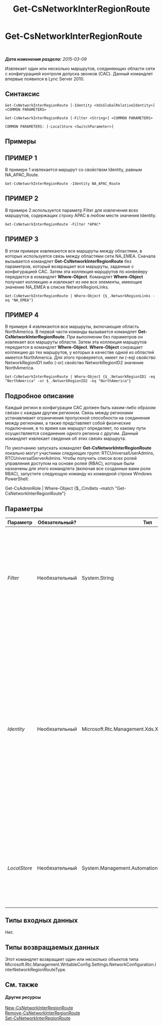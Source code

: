 ﻿---
title: Get-CsNetworkInterRegionRoute
TOCTitle: Get-CsNetworkInterRegionRoute
ms:assetid: 31c38d92-1cef-40fe-bd04-26e5b373703e
ms:mtpsurl: https://technet.microsoft.com/ru-ru/library/Gg425817(v=OCS.15)
ms:contentKeyID: 49309356
ms.date: 05/19/2016
mtps_version: v=OCS.15
ms.translationtype: HT
---

# Get-CsNetworkInterRegionRoute

 

_**Дата изменения раздела:** 2015-03-09_

Извлекает один или несколько маршрутов, соединяющих области сети с конфигурацией контроля допуска звонков (CAC). Данный командлет впервые появился в Lync Server 2010.

## Синтаксис

    Get-CsNetworkInterRegionRoute [-Identity <XdsGlobalRelativeIdentity>] <COMMON PARAMETERS>

    Get-CsNetworkInterRegionRoute [-Filter <String>] <COMMON PARAMETERS>

    COMMON PARAMETERS: [-LocalStore <SwitchParameter>]

## Примеры

## ПРИМЕР 1

В примере 1 извлекается маршрут со свойством Identity, равным NA\_APAC\_Route.

    Get-CsNetworkInterRegionRoute -Identity NA_APAC_Route

## ПРИМЕР 2

В примере 2 используется параметр Filter для извлечения всех маршрутов, содержащих строку APAC в любом месте значения Identity.

    Get-CsNetworkInterRegionRoute -Filter *APAC*

## ПРИМЕР 3

В этом примере извлекаются все маршруты между областями, в которых используется связь между областями сети NA\_EMEA. Сначала вызывается командлет **Get-CsNetworkInterRegionRoute** без параметров, который возвращает все маршруты, заданные с конфигурацией CAC. Затем эта коллекция маршрутов по конвейеру передается в командлет **Where-Object**. Командлет **Where-Object** получает коллекцию и извлекает из нее все элементы, имеющие значение NA\_EMEA в списке NetworkRegionLinks.

    Get-CsNetworkInterRegionRoute | Where-Object {$_.NetworkRegionLinks -eq "NA_EMEA"}

## ПРИМЕР 4

В примере 4 извлекаются все маршруты, включающие область NorthAmerica. В первой части команды вызывается командлет **Get-CsNetworkInterRegionRoute**. При выполнении без параметров он извлекает все маршруты области. Затем эта коллекция маршрутов передается в командлет **Where-Object**. **Where-Object** сокращает коллекцию до тех маршрутов, у которых в качестве одной из областей имеется NorthAmerica. Для этого проверяется, имеет ли (-eq) свойство NetworkRegionID1 либо (-or) свойство NetworkRegionID2 значение NorthAmerica.

    Get-CsNetworkInterRegionRoute | Where-Object {$_.NetworkRegionID1 -eq "NorthAmerica" -or $_.NetworkRegionID2 -eq "NorthAmerica"}

## Подробное описание

Каждый регион в конфигурации CAC должен быть каким-либо образом связан с каждым другим регионом. Связь между регионами устанавливает ограничения пропускной способности на соединения между регионами, а также представляет собой физические подключения, в то время как маршрут определяет, по какому пути осуществляется соединение одного региона с другим. Данный командлет извлекает сведения об этих связях маршрута.

По умолчанию запускать командлет **Get-CsNetworkInterRegionRoute** локально могут участники следующих групп: RTCUniversalUserAdmins, RTCUniversalServerAdmins. Чтобы получить список всех ролей управления доступом на основе ролей (RBAC), которые были назначены для этого командлета (включая все созданные вами роли RBAC), запустите следующую команду из командной строки Windows PowerShell:

Get-CsAdminRole | Where-Object {$\_.Cmdlets –match "Get-CsNetworkInterRegionRoute"}

## Параметры


<table>
<colgroup>
<col style="width: 25%" />
<col style="width: 25%" />
<col style="width: 25%" />
<col style="width: 25%" />
</colgroup>
<thead>
<tr class="header">
<th>Параметр</th>
<th>Обязательный?</th>
<th>Тип</th>
<th>Описание</th>
</tr>
</thead>
<tbody>
<tr class="odd">
<td><p><em>Filter</em></p></td>
<td><p>Необязательный</p></td>
<td><p>System.String</p></td>
<td><p>Строка, которая позволяет извлекать маршруты, у которых значение свойства Identity соответствует шаблону, переданному в качестве значения этого параметра.</p></td>
</tr>
<tr class="even">
<td><p><em>Identity</em></p></td>
<td><p>Необязательный</p></td>
<td><p>Microsoft.Rtc.Management.Xds.XdsGlobalRelativeIdentity</p></td>
<td><p>Уникальный идентификатор маршрута через регион сети, который нужно извлечь. Маршруты через регионы сети создаются только на глобальном уровне, поэтому этот идентификатор необязательно должен задавать область действия. Вместо этого в нем содержится строка, являющаяся уникальным именем для идентификации конкретного маршрута.</p></td>
</tr>
<tr class="odd">
<td><p><em>LocalStore</em></p></td>
<td><p>Необязательный</p></td>
<td><p>System.Management.Automation.SwitchParameter</p></td>
<td><p>Извлекает данные маршрута между областями сети из локальной реплики управления, а не самого управления.</p></td>
</tr>
</tbody>
</table>


## Типы входных данных

Нет.

## Типы возвращаемых данных

Этот командлет возвращает один или несколько объектов типа Microsoft.Rtc.Management.WritableConfig.Settings.NetworkConfiguration.InterNetworkRegionRouteType.

## См. также

#### Другие ресурсы

[New-CsNetworkInterRegionRoute](new-csnetworkinterregionroute.md)  
[Remove-CsNetworkInterRegionRoute](remove-csnetworkinterregionroute.md)  
[Set-CsNetworkInterRegionRoute](set-csnetworkinterregionroute.md)

